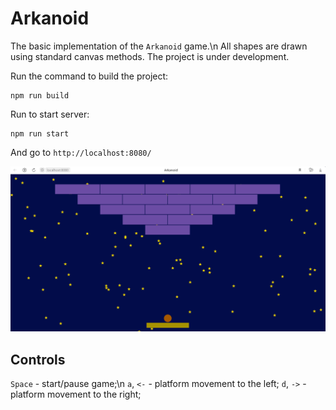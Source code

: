 # Arkanoid

The basic implementation of the `Arkanoid` game.\n
All shapes are drawn using standard canvas methods. The project is under development.

Run the command to build the project:
```
npm run build
```

Run to start server:
```
npm run start
```

And go to `http://localhost:8080/`

![Main screen](https://github.com/Andrej1405/arkanoid/blob/44fbf9d88ed835abc7eb19a41081798e3776c002/public/img/main.png?raw=true)

## Controls

`Space` - start/pause game;\n
`a`, `<-` - platform movement to the left;
`d`, `->` - platform movement to the right; 